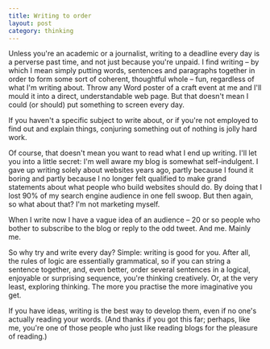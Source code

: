 ```yaml
---
title: Writing to order
layout: post
category: thinking
---
```


Unless you're an academic or a journalist, writing to a deadline every day is a perverse past time, and not just because you're unpaid. I find writing &#8211; by which I mean simply putting words, sentences and paragraphs together in order to form some sort of coherent, thoughtful whole &#8211; fun, regardless of what I'm writing about. Throw any Word poster of a craft event at me and I'll mould it into a direct, understandable web page. But that doesn't mean I could (or should) put something to screen every day.

If you haven't a specific subject to write about, or if you're not employed to find out and explain things, conjuring something out of nothing is jolly hard work.

Of course, that doesn't mean you want to read what I end up writing. I'll let you into a little secret: I'm well aware my blog is somewhat self&#8211;indulgent. I gave up writing solely about websites years ago, partly because I found it boring and partly because I no longer felt qualified to make grand statements about what people who build websites should do. By doing that I lost 90% of my search engine audience in one fell swoop. But then again, so what about that? I'm not marketing myself.

When I write now I have a vague idea of an audience &#8211; 20 or so people who bother to subscribe to the blog or reply to the odd tweet. And me. Mainly me.

So why try and write every day? Simple: writing is good for you. After all, the rules of logic are essentially grammatical, so if you can string a sentence together, and, even better, order several sentences in a logical, enjoyable or surprising sequence, you're thinking creatively. Or, at the very least, exploring thinking. The more you practise the more imaginative you get.

If you have ideas, writing is the best way to develop them, even if no one's actually reading your words. (And thanks if you got this far; perhaps, like me, you're one of those people who just like reading blogs for the pleasure of reading.)
